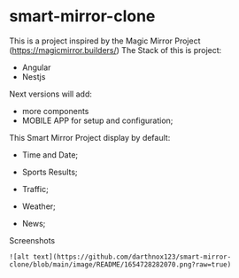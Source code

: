 # smart-mirror-clone

This is a project inspired by the Magic Mirror Project (https://magicmirror.builders/)
The Stack of this is project:

+ Angular
+ Nestjs

 Next versions will add:

+ more components
+ MOBILE APP for setup and configuration;


This Smart Mirror Project display by default:

* Time and Date;
* Sports Results;

* Traffic;

* Weather;
* News;


Screenshots


```
![alt text](https://github.com/darthnox123/smart-mirror-clone/blob/main/image/README/1654728282070.png?raw=true)
```
